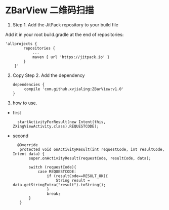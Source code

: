 # ZBarView 二维码扫描
1. Step 1. Add the JitPack repository to your build file

Add it in your root build.gradle at the end of repositories:

    'allprojects {
            repositories {
                ...
                maven { url 'https://jitpack.io' }
            }
        }'
 	
 2. Copy Step 2. Add the dependency
 
        dependencies {
             compile 'com.github.xvjialing:ZBarView:v1.0'
        }
  	
 3. how to use.

* first
 
        startActivityForResult(new Intent(this, ZXingViewActivity.class),REQUESTCODE);
 
* second

        @Override
         protected void onActivityResult(int requestCode, int resultCode, Intent data) {
             super.onActivityResult(requestCode, resultCode, data);
     
             switch (requestCode){
                 case REQUESTCODE:
                     if (resultCode==RESULT_OK){
                         String result = data.getStringExtra("result").toString();
                     }
                     break;
             }
         }
     